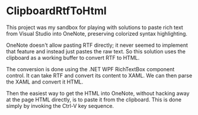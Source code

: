 ﻿# ClipboardRtfToHtml

This project was my sandbox for playing with solutions to paste rich text from Visual
Studio into OneNote, preserving colorized syntax highlighting.

OneNote doesn't allow pasting RTF directly; it never seemed to implement that feature
and instead just pastes the raw text. So this solution uses the clipboard as a working
buffer to convert RTF to HTML.

The conversion is done using the .NET WPF RichTextBox component control. It can take
RTF and convert its content to XAML. We can then parse the XAML and convert it HTML.

Then the easiest way to get the HTML into OneNote, without hacking away at the page
HTML directly, is to paste it from the clipboard. This is done simply by invoking
the Ctrl-V key sequence.

